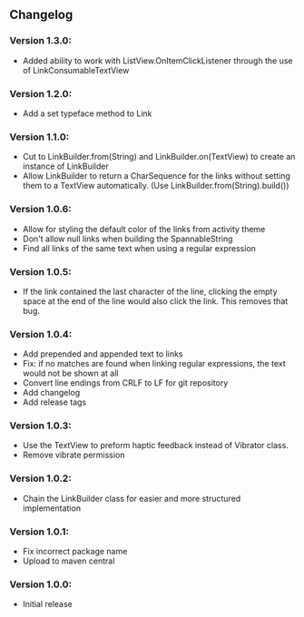 ## Changelog

### Version 1.3.0:
- Added ability to work with ListView.OnItemClickListener through the use of LinkConsumableTextView

### Version 1.2.0:
- Add a set typeface method to Link

### Version 1.1.0:
- Cut to LinkBuilder.from(String) and LinkBuilder.on(TextView) to create an instance of LinkBuilder
- Allow LinkBuilder to return a CharSequence for the links without setting them to a TextView automatically. (Use LinkBuilder.from(String).build())

### Version 1.0.6:
- Allow for styling the default color of the links from activity theme
- Don't allow null links when building the SpannableString
- Find all links of the same text when using a regular expression

### Version 1.0.5:
- If the link contained the last character of the line, clicking the empty space at the end of the line would also click the link. This removes that bug.

### Version 1.0.4:
- Add prepended and appended text to links
- Fix: if no matches are found when linking regular expressions, the text would not be shown at all
- Convert line endings from CRLF to LF for git repository
- Add changelog
- Add release tags 

### Version 1.0.3:
- Use the TextView to preform haptic feedback instead of Vibrator class.
- Remove vibrate permission

### Version 1.0.2:
- Chain the LinkBuilder class for easier and more structured implementation

### Version 1.0.1:
- Fix incorrect package name
- Upload to maven central

### Version 1.0.0:
- Initial release
